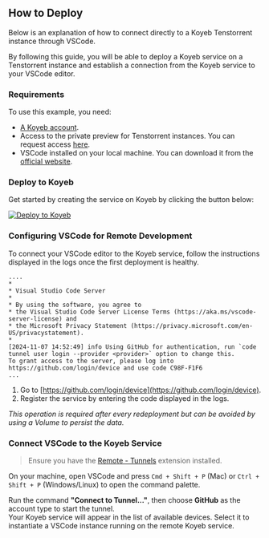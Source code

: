 ## How to Deploy

Below is an explanation of how to connect directly to a Koyeb Tenstorrent instance through VSCode.

By following this guide, you will be able to deploy a Koyeb service on a Tenstorrent instance and establish a connection from the Koyeb service to your VSCode editor.

### Requirements

To use this example, you need:

- [A Koyeb account](https://app.koyeb.com/auth/signup).
- Access to the private preview for Tenstorrent instances. You can request access [here](https://www.koyeb.com/tenstorrent).
- VSCode installed on your local machine. You can download it from the [official website](https://code.visualstudio.com/).

### Deploy to Koyeb

Get started by creating the service on Koyeb by clicking the button below:

[![Deploy to Koyeb](https://www.koyeb.com/static/images/deploy/button.svg)](https://app.koyeb.com/deploy?name=tt-vsc-tunnel&type=docker&image=koyeb%2Ftt-vsc-tunnel&privileged=true&service_type=worker&instance_type=gpu-tenstorrent-n300s&regions=na)

### Configuring VSCode for Remote Development

To connect your VSCode editor to the Koyeb service, follow the instructions displayed in the logs once the first deployment is healthy.

```
....
*
* Visual Studio Code Server
*
* By using the software, you agree to
* the Visual Studio Code Server License Terms (https://aka.ms/vscode-server-license) and
* the Microsoft Privacy Statement (https://privacy.microsoft.com/en-US/privacystatement).
*
[2024-11-07 14:52:49] info Using GitHub for authentication, run `code tunnel user login --provider <provider>` option to change this.
To grant access to the server, please log into https://github.com/login/device and use code C98F-F1F6
...
```

1. Go to [https://github.com/login/device](https://github.com/login/device).
2. Register the service by entering the code displayed in the logs.

_This operation is required after every redeployment but can be avoided by using a Volume to persist the data._

### Connect VSCode to the Koyeb Service

> Ensure you have the [Remote - Tunnels](https://marketplace.visualstudio.com/items?itemName=ms-vscode.remote-server) extension installed.

On your machine, open VSCode and press `Cmd + Shift + P` (Mac) or `Ctrl + Shift + P` (Windows/Linux) to open the command palette.

Run the command **"Connect to Tunnel..."**, then choose **GitHub** as the account type to start the tunnel.  
Your Koyeb service will appear in the list of available devices. Select it to instantiate a VSCode instance running on the remote Koyeb service.
